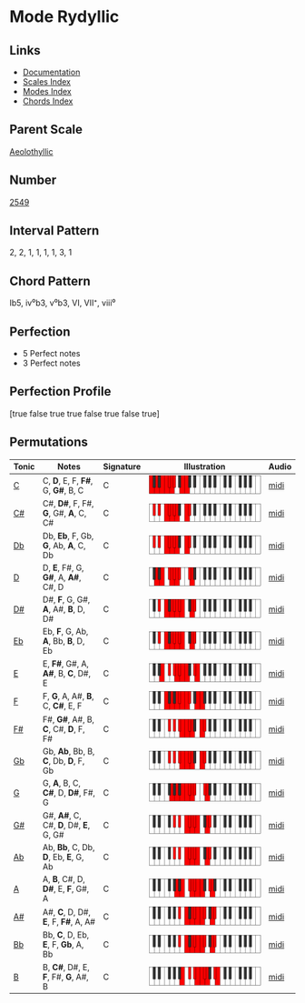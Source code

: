 # Mode Rydyllic

## Links

- [Documentation](README.md)
- [Scales Index](Scales.md)
- [Modes Index](Modes.md)
- [Chords Index](Chords.md)

## Parent Scale

[Aeolothyllic](ScaleAeolothyllic.md)

## Number

[2549](https://ianring.com/musictheory/scales/2549)

## Interval Pattern

2, 2, 1, 1, 1, 1, 3, 1

## Chord Pattern

Ib5, iv⁰b3, v⁰b3, VI, VII⁺, viii⁰

## Perfection

- 5 Perfect notes
- 3 Perfect notes

## Perfection Profile

[true false true true false true false true]

## Permutations

| Tonic | Notes | Signature | Illustration | Audio |
|-------|-------|-----------|--------------|-------|
| [C](ModeCNaturalRydyllic.md) | C, **D**, E, F, **F#**, G, **G#**, B, C | C | ![CNaturalRydyllic](ModeCNaturalRydyllic.png) | [midi](https://github.com/edipermadi/music/blob/main/docs/ModeCNaturalRydyllic.mid?raw=true) |
| [C#](ModeCSharpRydyllic.md) | C#, **D#**, F, F#, **G**, G#, **A**, C, C# | C | ![CSharpRydyllic](ModeCSharpRydyllic.png) | [midi](https://github.com/edipermadi/music/blob/main/docs/ModeCSharpRydyllic.mid?raw=true) |
| [Db](ModeDFlatRydyllic.md) | Db, **Eb**, F, Gb, **G**, Ab, **A**, C, Db | C | ![DFlatRydyllic](ModeDFlatRydyllic.png) | [midi](https://github.com/edipermadi/music/blob/main/docs/ModeDFlatRydyllic.mid?raw=true) |
| [D](ModeDNaturalRydyllic.md) | D, **E**, F#, G, **G#**, A, **A#**, C#, D | C | ![DNaturalRydyllic](ModeDNaturalRydyllic.png) | [midi](https://github.com/edipermadi/music/blob/main/docs/ModeDNaturalRydyllic.mid?raw=true) |
| [D#](ModeDSharpRydyllic.md) | D#, **F**, G, G#, **A**, A#, **B**, D, D# | C | ![DSharpRydyllic](ModeDSharpRydyllic.png) | [midi](https://github.com/edipermadi/music/blob/main/docs/ModeDSharpRydyllic.mid?raw=true) |
| [Eb](ModeEFlatRydyllic.md) | Eb, **F**, G, Ab, **A**, Bb, **B**, D, Eb | C | ![EFlatRydyllic](ModeEFlatRydyllic.png) | [midi](https://github.com/edipermadi/music/blob/main/docs/ModeEFlatRydyllic.mid?raw=true) |
| [E](ModeENaturalRydyllic.md) | E, **F#**, G#, A, **A#**, B, **C**, D#, E | C | ![ENaturalRydyllic](ModeENaturalRydyllic.png) | [midi](https://github.com/edipermadi/music/blob/main/docs/ModeENaturalRydyllic.mid?raw=true) |
| [F](ModeFNaturalRydyllic.md) | F, **G**, A, A#, **B**, C, **C#**, E, F | C | ![FNaturalRydyllic](ModeFNaturalRydyllic.png) | [midi](https://github.com/edipermadi/music/blob/main/docs/ModeFNaturalRydyllic.mid?raw=true) |
| [F#](ModeFSharpRydyllic.md) | F#, **G#**, A#, B, **C**, C#, **D**, F, F# | C | ![FSharpRydyllic](ModeFSharpRydyllic.png) | [midi](https://github.com/edipermadi/music/blob/main/docs/ModeFSharpRydyllic.mid?raw=true) |
| [Gb](ModeGFlatRydyllic.md) | Gb, **Ab**, Bb, B, **C**, Db, **D**, F, Gb | C | ![GFlatRydyllic](ModeGFlatRydyllic.png) | [midi](https://github.com/edipermadi/music/blob/main/docs/ModeGFlatRydyllic.mid?raw=true) |
| [G](ModeGNaturalRydyllic.md) | G, **A**, B, C, **C#**, D, **D#**, F#, G | C | ![GNaturalRydyllic](ModeGNaturalRydyllic.png) | [midi](https://github.com/edipermadi/music/blob/main/docs/ModeGNaturalRydyllic.mid?raw=true) |
| [G#](ModeGSharpRydyllic.md) | G#, **A#**, C, C#, **D**, D#, **E**, G, G# | C | ![GSharpRydyllic](ModeGSharpRydyllic.png) | [midi](https://github.com/edipermadi/music/blob/main/docs/ModeGSharpRydyllic.mid?raw=true) |
| [Ab](ModeAFlatRydyllic.md) | Ab, **Bb**, C, Db, **D**, Eb, **E**, G, Ab | C | ![AFlatRydyllic](ModeAFlatRydyllic.png) | [midi](https://github.com/edipermadi/music/blob/main/docs/ModeAFlatRydyllic.mid?raw=true) |
| [A](ModeANaturalRydyllic.md) | A, **B**, C#, D, **D#**, E, **F**, G#, A | C | ![ANaturalRydyllic](ModeANaturalRydyllic.png) | [midi](https://github.com/edipermadi/music/blob/main/docs/ModeANaturalRydyllic.mid?raw=true) |
| [A#](ModeASharpRydyllic.md) | A#, **C**, D, D#, **E**, F, **F#**, A, A# | C | ![ASharpRydyllic](ModeASharpRydyllic.png) | [midi](https://github.com/edipermadi/music/blob/main/docs/ModeASharpRydyllic.mid?raw=true) |
| [Bb](ModeBFlatRydyllic.md) | Bb, **C**, D, Eb, **E**, F, **Gb**, A, Bb | C | ![BFlatRydyllic](ModeBFlatRydyllic.png) | [midi](https://github.com/edipermadi/music/blob/main/docs/ModeBFlatRydyllic.mid?raw=true) |
| [B](ModeBNaturalRydyllic.md) | B, **C#**, D#, E, **F**, F#, **G**, A#, B | C | ![BNaturalRydyllic](ModeBNaturalRydyllic.png) | [midi](https://github.com/edipermadi/music/blob/main/docs/ModeBNaturalRydyllic.mid?raw=true) |
